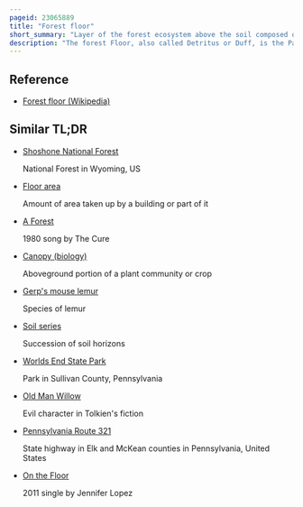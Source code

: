 ```yaml
---
pageid: 23065889
title: "Forest floor"
short_summary: "Layer of the forest ecosystem above the soil composed of primarily non-living organic material"
description: "The forest Floor, also called Detritus or Duff, is the Part of a Forest Ecosystem that mediates between the Living, aboveground Portion of the Forest and the mineral Soil, principally composed of dead and decaying Plant Matter such as rotting Wood and shed Leaves. In some Countries, like Canada, forest Floor Refers to L, F and H organic Horizons. It hosts a wide Variety of Decomposers and Predators, including Invertebrates, Fungi, Algae, Bacteria, and Archaea."
---
```


## Reference

- [Forest floor (Wikipedia)](https://en.wikipedia.org/?curid=23065889)

## Similar TL;DR

- [Shoshone National Forest](/tldr/en/shoshone-national-forest)

  National Forest in Wyoming, US

- [Floor area](/tldr/en/floor-area)

  Amount of area taken up by a building or part of it

- [A Forest](/tldr/en/a-forest)

  1980 song by The Cure

- [Canopy (biology)](/tldr/en/canopy-biology)

  Aboveground portion of a plant community or crop

- [Gerp's mouse lemur](/tldr/en/gerps-mouse-lemur)

  Species of lemur

- [Soil series](/tldr/en/soil-series)

  Succession of soil horizons

- [Worlds End State Park](/tldr/en/worlds-end-state-park)

  Park in Sullivan County, Pennsylvania

- [Old Man Willow](/tldr/en/old-man-willow)

  Evil character in Tolkien's fiction

- [Pennsylvania Route 321](/tldr/en/pennsylvania-route-321)

  State highway in Elk and McKean counties in Pennsylvania, United States

- [On the Floor](/tldr/en/on-the-floor)

  2011 single by Jennifer Lopez
